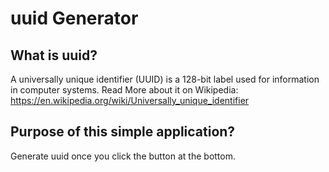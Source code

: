 # uuid Generator
## What is uuid?
A universally unique identifier (UUID) is a 128-bit label used for information in computer systems.
Read More about it on Wikipedia: https://en.wikipedia.org/wiki/Universally_unique_identifier

## Purpose of this simple application?
Generate uuid once you click the button at the bottom.
